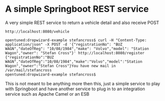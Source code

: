 A simple Springboot REST service
================================

A very simple REST service to return a vehicle detail and also receive POST

    http://localhost:8080/vehicle

    opentuned:dropwizard-example stefancross$ curl -H "Content-Type: application/json" -X POST -d '{"registrationNo": "BUZ WAGN","dateOfReg": "10/08/1984","make": "Volvo","model": "Station Wagon","owner": "Stefan Cross"}' http://localhost:8080/register
    {"registrationNo":"BUZ WAGN","dateOfReg":"10/08/1984","make":"Volvo","model":"Station Wagon","owner":"Stefan Cross"}You have new mail in /var/mail/stefancross
    opentuned:dropwizard-example stefancross$ 

This is not meant to be anything more then this, just a simple service to play with Springboot and have another service
to plug in to an integration service such as Apache Camel or an ESB

